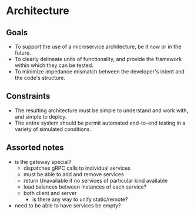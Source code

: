 # Architecture

## Goals

- To support the use of a microservice architecture, be it now or in the future.
- To clearly delineate units of functionality, and provide the framework within
  which they can be tested.
- To minimize impedance mismatch between the developer's intent and the code's
  structure.

## Constraints

- The resulting architecture must be simple to understand and work with, and
  simple to deploy.
- The entire system should be permit automated end-to-end testing in a variety
  of simulated conditions.

## Assorted notes

- is the gateway special?
  - dispatches gRPC calls to individual services
  - must be able to add and remove services
  - return Unavailable if no services of particular kind available
  - load balances between instances of each service?
  - both client and server
    - is there any way to unify static/remote?
- need to be able to have services be empty?